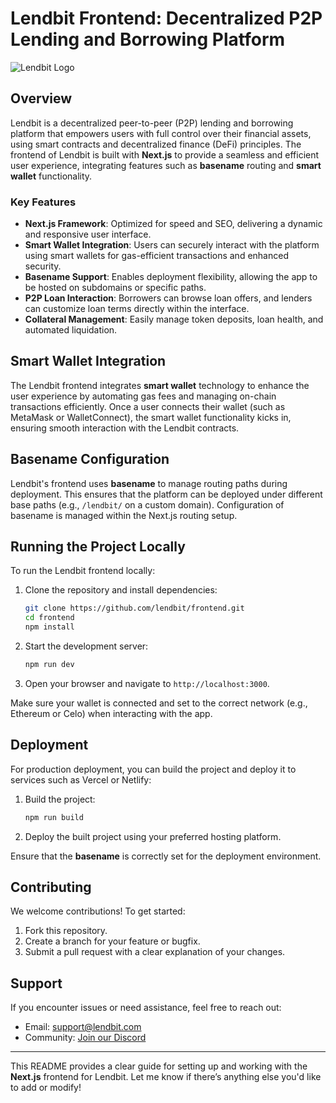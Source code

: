 

# Lendbit Frontend: Decentralized P2P Lending and Borrowing Platform

![Lendbit Logo](contracts/image/orange-logo-vertical.png)

## Overview

Lendbit is a decentralized peer-to-peer (P2P) lending and borrowing platform that empowers users with full control over their financial assets, using smart contracts and decentralized finance (DeFi) principles. The frontend of Lendbit is built with **Next.js** to provide a seamless and efficient user experience, integrating features such as **basename** routing and **smart wallet** functionality.

### Key Features

- **Next.js Framework**: Optimized for speed and SEO, delivering a dynamic and responsive user interface.
- **Smart Wallet Integration**: Users can securely interact with the platform using smart wallets for gas-efficient transactions and enhanced security.
- **Basename Support**: Enables deployment flexibility, allowing the app to be hosted on subdomains or specific paths.
- **P2P Loan Interaction**: Borrowers can browse loan offers, and lenders can customize loan terms directly within the interface.
- **Collateral Management**: Easily manage token deposits, loan health, and automated liquidation.

## Smart Wallet Integration

The Lendbit frontend integrates **smart wallet** technology to enhance the user experience by automating gas fees and managing on-chain transactions efficiently. Once a user connects their wallet (such as MetaMask or WalletConnect), the smart wallet functionality kicks in, ensuring smooth interaction with the Lendbit contracts.

## Basename Configuration

Lendbit's frontend uses **basename** to manage routing paths during deployment. This ensures that the platform can be deployed under different base paths (e.g., `/lendbit/` on a custom domain). Configuration of basename is managed within the Next.js routing setup.

## Running the Project Locally

To run the Lendbit frontend locally:

1. Clone the repository and install dependencies:

   ```bash
   git clone https://github.com/lendbit/frontend.git
   cd frontend
   npm install
   ```

2. Start the development server:

   ```bash
   npm run dev
   ```

3. Open your browser and navigate to `http://localhost:3000`.

Make sure your wallet is connected and set to the correct network (e.g., Ethereum or Celo) when interacting with the app.

## Deployment

For production deployment, you can build the project and deploy it to services such as Vercel or Netlify:

1. Build the project:

   ```bash
   npm run build
   ```

2. Deploy the built project using your preferred hosting platform.

Ensure that the **basename** is correctly set for the deployment environment.

## Contributing

We welcome contributions! To get started:

1. Fork this repository.
2. Create a branch for your feature or bugfix.
3. Submit a pull request with a clear explanation of your changes.

## Support

If you encounter issues or need assistance, feel free to reach out:

- Email: support@lendbit.com
- Community: [Join our Discord](https://discord.com/invite/lendbit)

---

This README provides a clear guide for setting up and working with the **Next.js** frontend for Lendbit. Let me know if there’s anything else you'd like to add or modify!